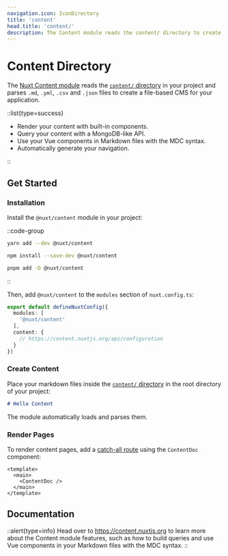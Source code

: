 ```yaml
---
navigation.icon: IconDirectory
title: 'content'
head.title: 'content/'
description: The Content module reads the content/ directory to create a file-based CMS for your application.
---
```


# Content Directory

The [Nuxt Content module](https://content.nuxtjs.org) reads the [`content/` directory](/docs/guide/directory-structure/content) in your project and parses `.md`, `.yml`, `.csv` and `.json` files to create a file-based CMS for your application.

::list{type=success}

- Render your content with built-in components.
- Query your content with a MongoDB-like API.
- Use your Vue components in Markdown files with the MDC syntax.
- Automatically generate your navigation.

::

## Get Started

### Installation

Install the `@nuxt/content` module in your project:

::code-group

  ```bash [yarn]
  yarn add --dev @nuxt/content
  ```

  ```bash [npm]
  npm install --save-dev @nuxt/content
  ```

  ```bash [pnpm]
  pnpm add -D @nuxt/content
  ```

::

Then, add `@nuxt/content` to the `modules` section of `nuxt.config.ts`:

```ts [nuxt.config.ts]
export default defineNuxtConfig({
  modules: [
    '@nuxt/content'
  ],
  content: {
    // https://content.nuxtjs.org/api/configuration
  }
})
```

### Create Content

Place your markdown files inside the [`content/` directory](/docs/guide/directory-structure/content) in the root directory of your project:

```md [content/index.md]
# Hello Content
```

The module automatically loads and parses them.

### Render Pages

To render content pages, add a [catch-all route](/docs/guide/directory-structure/pages/#catch-all-route) using the `ContentDoc` component:

```vue [pages/[...slug].vue]
<template>
  <main>
    <ContentDoc />
  </main>
</template>
```

## Documentation

::alert{type=info}
Head over to <https://content.nuxtjs.org> to learn more about the Content module features, such as how to build queries and use Vue components in your Markdown files with the MDC syntax.
::
